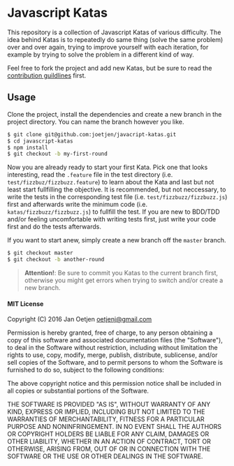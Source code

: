 # Javascript Katas

This repository is a collection of Javascript Katas of various difficulty. The idea behind Katas is to repeatedly do
same thing (solve the same problem) over and over again, trying to improve yourself with each iteration, for example
by trying to solve the problem in a different kind of way.

Feel free to fork the project and add new Katas, but be sure to read the [contribution guildlines](CONTRIBUTION.md) 
first.

## Usage

Clone the project, install the dependencies and create a new branch in the project directory. You can name the branch 
however you like.

```sh
$ git clone git@github.com:joetjen/javacript-katas.git
$ cd javascript-katas
$ npm install
$ git checkout -b my-first-round
```

Now you are already ready to start your first Kata. Pick one that looks interesting, read the `.feature` file in the 
test directory (i.e. `test/fizzbuz/fizzbuzz.feature`) to learn about the Kata and last but not least start fullfilling
the objective. It is recommended, but not neccessary, to write the tests in the corresponding test file (i.e. 
`test/fizzbuzz/fizzbuzz.js`) first and afterwards write the minimum code (i.e. `katas/fizzbuzz/fizzbuzz.js`) to 
fullfill the test. If you are new to BDD/TDD and/or feeling uncomfortable with writing tests first, just write your
code first and do the tests afterwards.

If you want to start anew, simply create a new branch off the `master` branch.

```sh
$ git checkout master
$ git checkout -b another-round
```

> **Attention!**: Be sure to commit you Katas to the current branch first, otherwise you might get errors when trying
> to switch and/or create a new branch.

#### MIT License

Copyright (C) 2016 Jan Oetjen <oetjenj@gmail.com>

Permission is hereby granted, free of charge, to any person obtaining a copy of
this software and associated documentation files (the "Software"), to deal in
the Software without restriction, including without limitation the rights to
use, copy, modify, merge, publish, distribute, sublicense, and/or sell copies of
the Software, and to permit persons to whom the Software is furnished to do so,
subject to the following conditions:

The above copyright notice and this permission notice shall be included in all
copies or substantial portions of the Software.

THE SOFTWARE IS PROVIDED "AS IS", WITHOUT WARRANTY OF ANY KIND, EXPRESS OR
IMPLIED, INCLUDING BUT NOT LIMITED TO THE WARRANTIES OF MERCHANTABILITY, FITNESS
FOR A PARTICULAR PURPOSE AND NONINFRINGEMENT. IN NO EVENT SHALL THE AUTHORS OR
COPYRIGHT HOLDERS BE LIABLE FOR ANY CLAIM, DAMAGES OR OTHER LIABILITY, WHETHER
IN AN ACTION OF CONTRACT, TORT OR OTHERWISE, ARISING FROM, OUT OF OR IN
CONNECTION WITH THE SOFTWARE OR THE USE OR OTHER DEALINGS IN THE SOFTWARE.
